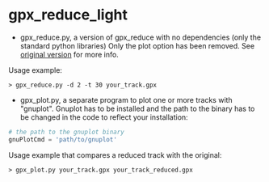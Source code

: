 # gpx_reduce_light

* gpx_reduce.py, a version of gpx_reduce with no dependencies (only the standard python libraries)
Only the plot option has been removed.
See [original version](https://github.com/Alezy80/gpx_reduce) for more info.

Usage example:
```
> gpx_reduce.py -d 2 -t 30 your_track.gpx
```

* gpx_plot.py, a separate program to plot one or more tracks with "gnuplot".
Gnuplot has to be installed and the path to the binary has to be changed in the code
to reflect your installation:

```python
# the path to the gnuplot binary
gnuPlotCmd = 'path/to/gnuplot'
```

Usage example that compares a reduced track with the original:
```
> gpx_plot.py your_track.gpx your_track_reduced.gpx
```
